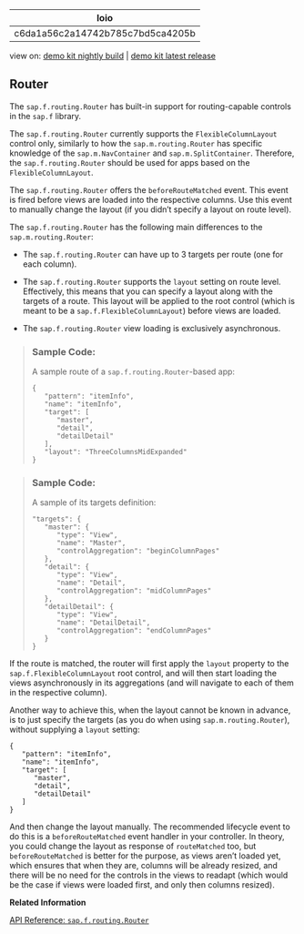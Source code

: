 <!-- loioc6da1a56c2a14742b785c7bd5ca4205b -->

| loio |
| -----|
| c6da1a56c2a14742b785c7bd5ca4205b |

<div id="loio">

view on: [demo kit nightly build](https://sdk.openui5.org/nightly/#/topic/c6da1a56c2a14742b785c7bd5ca4205b) | [demo kit latest release](https://sdk.openui5.org/topic/c6da1a56c2a14742b785c7bd5ca4205b)</div>

## Router

The `sap.f.routing.Router` has built-in support for routing-capable controls in the `sap.f` library.

The `sap.f.routing.Router` currently supports the `FlexibleColumnLayout` control only, similarly to how the `sap.m.routing.Router` has specific knowledge of the `sap.m.NavContainer` and `sap.m.SplitContainer`. Therefore, the `sap.f.routing.Router` should be used for apps based on the `FlexibleColumnLayout`.

The `sap.f.routing.Router` offers the `beforeRouteMatched` event. This event is fired before views are loaded into the respective columns. Use this event to manually change the layout \(if you didn’t specify a layout on route level\).

The `sap.f.routing.Router` has the following main differences to the `sap.m.routing.Router`:

-   The `sap.f.routing.Router` can have up to 3 targets per route \(one for each column\).

-   The `sap.f.routing.Router` supports the `layout` setting on route level. Effectively, this means that you can specify a layout along with the targets of a route. This layout will be applied to the root control \(which is meant to be a `sap.f.FlexibleColumnLayout`\) before views are loaded.

-   The `sap.f.routing.Router` view loading is exclusively asynchronous.


> ### Sample Code:  
> A sample route of a `sap.f.routing.Router`-based app:
> 
> ```
> {
>    "pattern": "itemInfo",
>    "name": "itemInfo",
>    "target": [
>       "master",
>       "detail",
>       "detailDetail"
>    ],
>    "layout": "ThreeColumnsMidExpanded"
> }
> ```

> ### Sample Code:  
> A sample of its targets definition:
> 
> ```
> "targets": {
>    "master": {
>       "type": "View",
>       "name": "Master",
>       "controlAggregation": "beginColumnPages"
>    },
>    "detail": {
>       "type": "View",
>       "name": "Detail",
>       "controlAggregation": "midColumnPages"
>    },
>    "detailDetail": {
>       "type": "View",
>       "name": "DetailDetail",
>       "controlAggregation": "endColumnPages"
>    }
> }
> 
> ```

If the route is matched, the router will first apply the `layout` property to the `sap.f.FlexibleColumnLayout` root control, and will then start loading the views asynchronously in its aggregations \(and will navigate to each of them in the respective column\).

Another way to achieve this, when the layout cannot be known in advance, is to just specify the targets \(as you do when using `sap.m.routing.Router`\), without supplying a `layout` setting:

```
{
   "pattern": "itemInfo",
   "name": "itemInfo",
   "target": [
      "master",
      "detail",
      "detailDetail"
   ]
}

```

And then change the layout manually. The recommended lifecycle event to do this is a `beforeRouteMatched` event handler in your controller. In theory, you could change the layout as response of `routeMatched` too, but `beforeRouteMatched` is better for the purpose, as views aren’t loaded yet, which ensures that when they are, columns will be already resized, and there will be no need for the controls in the views to readapt \(which would be the case if views were loaded first, and only then columns resized\).

**Related Information**  


[API Reference: `sap.f.routing.Router`](https://sdk.openui5.org/api/sap.f.routing.Router)

